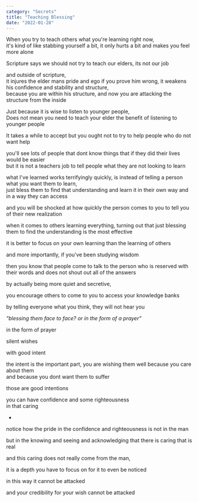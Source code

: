 ```yaml
---
category: "Secrets" 
title: "Teaching Blessing"
date: "2022-01-28"
---
```


When you try to teach others what you're learning right now,  
it's kind of like stabbing yourself a bit, it only hurts a bit and makes you feel more alone  

Scripture says we should not try to teach our elders, its not our job  

and outside of scripture,  
it injures the elder mans pride and ego if you prove him wrong, it weakens his confidence and stability and structure,  
because you are within his structure, and now you are attacking the structure from the inside  

Just because it is wise to listen to younger people,   
Does not mean you need to teach your elder the benefit of listening to younger people  

It takes a while to accept but you ought not to try to help people who do not want help  

you'll see lots of people that dont know things that if they did their lives would be easier   
but it is not a teachers job to tell people what they are not looking to learn

what I've learned works terrifyingly quickly, is instead of telling a person what you want them to learn,  
just bless them to find that understanding and learn it in their own way and in a way they can access 

and you will be shocked at how quickly the person comes to you to tell you of their new realization   

when it comes to others learning everything, turning out that just blessing them to find the understanding is the most effective 

it is better to focus on your own learning than the learning of others  

and more importantly, if you've been studying wisdom  

then you know that people come to talk to the person who is reserved with their words and does not shout out all of the answers  

by actually being more quiet and secretive,  

you encourage others to come to you to access your knowledge banks  

by telling everyone what you think, they will not hear you  

*"blessing them face to face?
or in the form of a prayer"*

in the form of prayer  

silent wishes  

with good intent  

the intent is the important part, you are wishing them well because you care about them  
and because you dont want them to suffer  

those are good intentions  

you can have confidence and some righteousness  
in that caring

-   

notice how the pride in the confidence and righteousness is not in the man  

but in the knowing and seeing and acknowledging that there is caring that is real  

and this caring does not really come from the man,  

it is a depth you have to focus on for it to even be noticed  

in this way it cannot be attacked  

and your credibility for your wish cannot be attacked  